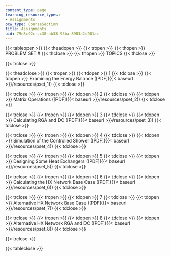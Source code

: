 ```yaml
---
content_type: page
learning_resource_types:
- Assignments
ocw_type: CourseSection
title: Assignments
uid: 79e8c92c-cc38-ab33-93ba-8983a2d901ac
---
```


{{< tableopen >}}
{{< theadopen >}}
{{< tropen >}}
{{< thopen >}}
PROBLEM SET #
{{< thclose >}}
{{< thopen >}}
TOPICS
{{< thclose >}}

{{< trclose >}}

{{< theadclose >}}
{{< tropen >}}
{{< tdopen >}}
1
{{< tdclose >}}
{{< tdopen >}}
Examining the Energy Balance ([PDF]({{< baseurl >}}/resources/pset_1))
{{< tdclose >}}

{{< trclose >}}
{{< tropen >}}
{{< tdopen >}}
2
{{< tdclose >}}
{{< tdopen >}}
Matrix Operations ([PDF]({{< baseurl >}}/resources/pset_2))
{{< tdclose >}}

{{< trclose >}}
{{< tropen >}}
{{< tdopen >}}
3
{{< tdclose >}}
{{< tdopen >}}
Calculating RGA and DC ([PDF]({{< baseurl >}}/resources/pset_3))
{{< tdclose >}}

{{< trclose >}}
{{< tropen >}}
{{< tdopen >}}
4
{{< tdclose >}}
{{< tdopen >}}
Simulation of the Controlled Shower ([PDF]({{< baseurl >}}/resources/pset_4))
{{< tdclose >}}

{{< trclose >}}
{{< tropen >}}
{{< tdopen >}}
5
{{< tdclose >}}
{{< tdopen >}}
Designing Some Heat Exchangers ([PDF]({{< baseurl >}}/resources/pset_5))
{{< tdclose >}}

{{< trclose >}}
{{< tropen >}}
{{< tdopen >}}
6
{{< tdclose >}}
{{< tdopen >}}
Calculating the HX Network Base Case ([PDF]({{< baseurl >}}/resources/pset_6))
{{< tdclose >}}

{{< trclose >}}
{{< tropen >}}
{{< tdopen >}}
7
{{< tdclose >}}
{{< tdopen >}}
Alternative HX Network Base Case ([PDF]({{< baseurl >}}/resources/pset_7))
{{< tdclose >}}

{{< trclose >}}
{{< tropen >}}
{{< tdopen >}}
8
{{< tdclose >}}
{{< tdopen >}}
Alternative HX Network RGA and DC ([PDF]({{< baseurl >}}/resources/pset_8))
{{< tdclose >}}

{{< trclose >}}

{{< tableclose >}}